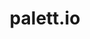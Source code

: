 ---
layout: page
title: palett.io
description: A Java GUI application, that extracts a palette from images or videos
img: /assets/img/bmh.jpg
github: https://github.com/namhsuya/palett.io
download: https://github.com/namhsuya/palett.io/releases/tag/v1.0.3
importance: 2
---